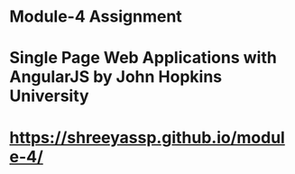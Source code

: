 # Module-4 Assignment
# Single Page Web Applications with AngularJS by John Hopkins University
# https://shreeyassp.github.io/module-4/
